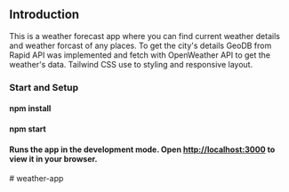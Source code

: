 
## Introduction

This is a weather forecast app where you can find current weather details and weather forcast of any places. To get the city's details GeoDB from Rapid API was implemented and fetch with OpenWeather API to get the weather's data. Tailwind CSS use to styling and responsive layout. 

### Start and Setup

#### npm install
#### npm start
#### Runs the app in the development mode. Open [http://localhost:3000](http://localhost:3000) to view it in your browser.

#   w e a t h e r - a p p  
 
